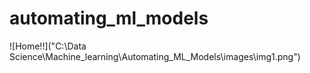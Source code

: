 # automating_ml_models

![Home!!]("C:\Data Science\Machine_learning\Automating_ML_Models\images\img1.png")
